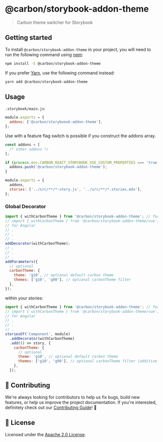 # @carbon/storybook-addon-theme

> Carbon theme switcher for Storybook

## Getting started

To install `@carbon/storybook-addon-theme` in your project, you will need to run
the following command using [npm](https://www.npmjs.com/):

```bash
npm install -S @carbon/storybook-addon-theme
```

If you prefer [Yarn](https://yarnpkg.com/en/), use the following command
instead:

```bash
yarn add @carbon/storybook-addon-theme
```

## Usage

`.storybook/main.js`:

```js
module.exports = {
  addons: ['@carbon/storyboook-addon-theme'],
};
```

Use with a feature flag switch is possible if you construct the addons array.

```js
const addons = [
  /* other addons */
];

if (process.env.CARBON_REACT_STORYBOOK_USE_CUSTOM_PROPERTIES === 'true') {
  addons.push('@carbon/storybook-addon-theme');
}

module.exports = {
  addons,
  stories: ['../src/**/*-story.js', '../src/**/*.stories.mdx'],
};
```

### Global Decorator

```js
import { withCarbonTheme } from '@carbon/storybook-addon-theme'; // for React
// import { withCarbonTheme } from '@carbon/storybook-addon-theme/vue'; // for Vue
// for Angular
// .
// .
// .
addDecorator(withCarbonTheme);
// .
// .
// .
addParameters({
  // optional
  carbonTheme: {
    theme: 'g10', // optional default carbon theme
    themes: ['g10', 'g90'], // optional carbonTheme filter
  },
});
```

within your stories:

```js
import { withCarbonTheme } from '@carbon/storybook-addon-theme'; // for React
// import { withCarbonTheme } from '@carbon/storybook-addon-theme/vue'; // for Vue
// for Angular
// .
// .
// .
storiesOf('Component', module)
  .addDecorator(withCarbonTheme)
  .add(() => story, {
    carbonTheme: {
      // optional
      theme: 'g10', // optional default carbon theme
      themes: ['g10', 'g90'], // optional carbonTheme filter (additive to global)
    },
  });
```

## 🙌 Contributing

We're always looking for contributors to help us fix bugs, build new features,
or help us improve the project documentation. If you're interested, definitely
check out our [Contributing Guide](/.github/CONTRIBUTING.md)! 👀

## 📝 License

Licensed under the [Apache 2.0 License](/LICENSE).
